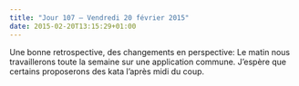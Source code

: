 ```yaml
---
title: "Jour 107 — Vendredi 20 février 2015"
date: 2015-02-20T13:15:29+01:00
---
```


Une bonne retrospective, des changements en perspective: Le matin nous
travaillerons toute la semaine sur une application commune. J’espère que
certains proposerons des kata l’après midi du coup.
